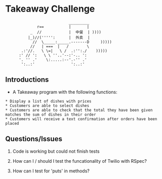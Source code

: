 Takeaway Challenge
==================
```
                            _________
              r==           |       |
           _  //            |  中餐  | ))))
          |_)//(''''':      |  外卖  |
            //  \_____:_____.-------D     )))))
           //   | ===  |   /        \
       .:'//.   \ \=|   \ /  .:'':./    )))))
      :' // ':   \ \ ''..'--:'-.. ':
      '. '' .'    \:.....:--'.-'' .'
       ':..:'                ':..:'

 ```

Introductions
-------

* A Takeaway program with the following functions:

```
* Display a list of dishes with prices
* Customers are able to select dishes
* Customers are able to check that the total they have been given matches the sum of dishes in their order
* Customers will receive a text confirmation after orders have been placed
```

Questions/Issues
------------------
1. Code is working but could not finish tests

2. How can I / should I test the funcationality of Twilio with RSpec?

3. How can I test for 'puts' in methods?
